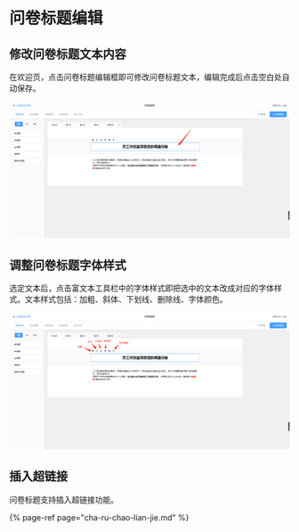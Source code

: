 # 问卷标题编辑

## 修改问卷标题文本内容

在欢迎页，点击问卷标题编辑框即可修改问卷标题文本，编辑完成后点击空白处自动保存。

![&#x4FEE;&#x6539;&#x95EE;&#x5377;&#x6807;&#x9898;&#x6587;&#x672C;](../../.gitbook/assets/image%20%2886%29.png)

## 调整问卷标题字体样式

选定文本后，点击富文本工具栏中的字体样式即把选中的文本改成对应的字体样式。文本样式包括：加粗、斜体、下划线、删除线、字体颜色。

![&#x8C03;&#x6574;&#x5B57;&#x4F53;&#x6837;&#x5F0F;](../../.gitbook/assets/image%20%28208%29.png)

## 插入超链接

问卷标题支持插入超链接功能。

{% page-ref page="cha-ru-chao-lian-jie.md" %}

